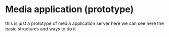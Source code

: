 # Media application (prototype)
this is just a prototype of media application server here we can see here the basic structures and ways to do it
